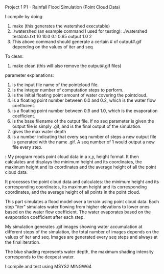 Project 1 P1 - Rainfall Flood Simulation (Point Cloud Data)

I compile by doing: 
1. make (this generates the watershed executable)
2. ./watershed <ifile> <iter> <iwater> <wcoef> <ecoef> <ofilebase> <maxwdepth> <seq>  (an example command I used for testing): ./watershed testdata.txt 10 10.0 0.1 0.95 output 1.0 2
3. This above command should generate a certain # of output#.gif depending on the values of iter and seq

To clean:
1. make clean (this will also remove the output#.gif files)

parameter explanations:
1. <ifile> is the input file name of the pointcloud file. 
2. <iter> is the integer number of computation steps to perform. 
3. <iwater> is the initial floating point amount of water covering the pointcloud. 
4. <wcoef> is a floating point number between 0.0 and 0.2, which is the water flow 
coefficient. 
5. <ecoef> is a floating point number between 0.9 and 1.0, which is the evaporation 
coefficient. 
6. <ofilebase> is the base filename of the output file.  If no seq parameter is given the 
output file is simply <ofilebase>.gif, and is the final output of the simulation. 
7. <maxwdepth> gives the max water depth
8. <seq> is a number indicating that every seq number of steps a new output file is 
generated with the name <ofilebase><iter step>.gif.  A seq number of 1 would 
output a new file every step. 

<PARTB>:
My program reads point cloud data in a x,y, height format. It then calculates and displays the minimum height and its coordinates, the maximum height and its coordinates and the average height of all the point cloud data.

It processes the point cloud data and calculates: the minimum height and its corresponding coordinates, its maximum height and its corresponding coordinates, and the average height of all points in the point cloud.

<PARTC>
This part simulates a flood model over a terrain using point cloud data. Each step "iter" simulates water flowing from higher elevations to lower ones based on the water flow
coefficient. The water evaporates based on the evaporation coefficient after each step.

My simulation generates .gif images showing water accumulation at different steps of the simulation, the total number of images depends on the values of iter and seq.
Images are generated every seq steps and always at the final iteration. 

The blue shading represents water depth, the maximum shading intensity corresponds to the deepest water.

I compile and test using MSYS2 MINGW64